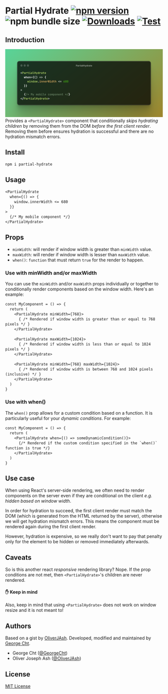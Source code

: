 # Partial Hydrate [![npm version][npm-image]][npm-url] ![npm bundle size](https://img.shields.io/bundlephobia/minzip/partial-hydrate?logo=npm) [![Downloads][downloads-image]][npm-url] [![Test](https://github.com/actions/checkout/actions/workflows/test.yml/badge.svg)](https://github.com/actions/checkout/actions/workflows/test.yml)

## Introduction

![intro](example.png)
Provides a `<PartialHydrate>` component that conditionally _skips hydrating children_ by removing them from the DOM _before the first client render_. Removing them before ensures hydration is successful and there are no hydration mismatch errors.

## Install

```
npm i partial-hydrate
```

## Usage

```tsx
<PartialHydrate
  when={() => {
    window.innerWidth <= 680
  }}
>
  {/* My mobile component */}
</PartialHydrate>
```

## Props

- `minWidth`: will render if window width is greater than `minWidth` value.
- `maxWidth`: will render if window width is lesser than `maxWidth` value.
- `when()`: `function` that must return `true` for the render to happen.

### Use with minWidth and/or maxWidth

You can use the `minWidth` and/or `maxWidth` props individually or together to conditionally render components based on the window width. Here's an example:

```tsx
const MyComponent = () => {
  return (
    <PartialHydrate minWidth={768}>
      { /* Rendered if window width is greater than or equal to 768 pixels */ }
    </PartialHydrate>

    <PartialHydrate maxWidth={1024}>
      { /* Rendered if window width is less than or equal to 1024 pixels */ }
    </PartialHydrate>

    <PartialHydrate minWidth={768} maxWidth={1024}>
      { /* Rendered if window width is between 768 and 1024 pixels (inclusive) */ }
    </PartialHydrate>
  )
}
```

### Use with when()

The `when()` prop allows for a custom condition based on a function. It is particularly useful for your _dynamic conditions_. For example:

```tsx
const MyComponent = () => {
  return (
    <PartialHydrate when={() => someDynamicCondition()}>
      {/* Rendered if the custom condition specified in the `when()` function is true */}
    </PartialHydrate>
  )
}
```

## Use case

When using React's server-side rendering, we often need to render components on the server even if they are conditional on the client _e.g. hidden based on window width_.

In order for hydration to succeed, the first client render must match the DOM (which is generated from the HTML returned by the server), otherwise we will get hydration mismatch errors. This means the component must be rendered again during the first client render.

However, hydration is expensive, so we really don't want to pay that penalty only for the element to be hidden or removed immediately afterwards.

## Caveats

So is this another react _responsive_ rendering library? Nope. If the prop conditions are not met, then `<PartialHydrate>`'s children are never rendered.

#### ✋ Keep in mind

Also, keep in mind that using `<PartialHydrate>` does not work on window resize and it is not meant to!

## Authors

Based on a gist by [OliverJAsh](https://github.com/OliverJAsh). Developed, modified and maintained by [George Cht](https://github.com/GeorgeCht).

- George Cht ([@GeorgeCht](https://github.com/GeorgeCht))
- Oliver Joseph Ash ([@OliverJAsh](https://github.com/OliverJAsh))

## License

[MIT License](https://opensource.org/licenses/MIT)

[downloads-image]: http://img.shields.io/npm/dm/partial-hydrate.svg
[npm-url]: https://www.npmjs.com/package/partial-hydrate
[npm-image]: http://img.shields.io/npm/v/partial-hydrate.svg
